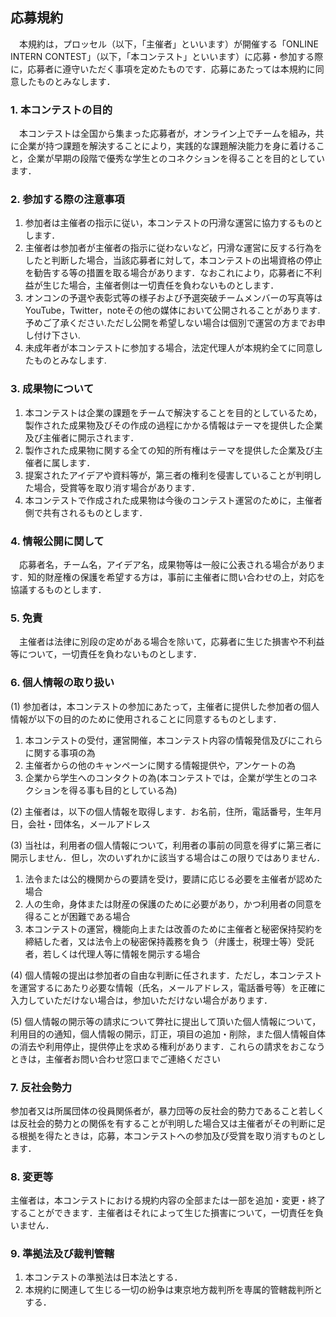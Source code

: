 ## 応募規約
　本規約は，プロッセル（以下，「主催者」といいます）が開催する「ONLINE INTERN CONTEST」（以下，「本コンテスト」といいます）に応募・参加する際に，応募者に遵守いただく事項を定めたものです．応募にあたっては本規約に同意したものとみなします．
 
### 1. 本コンテストの目的
　本コンテストは全国から集まった応募者が，オンライン上でチームを組み，共に企業が持つ課題を解決することにより，実践的な課題解決能力を身に着けること，企業が早期の段階で優秀な学生とのコネクションを得ることを目的としています．

### 2. 参加する際の注意事項
1. 参加者は主催者の指示に従い，本コンテストの円滑な運営に協力するものとします．
2. 主催者は参加者が主催者の指示に従わないなど，円滑な運営に反する行為をしたと判断した場合，当該応募者に対して，本コンテストの出場資格の停止を勧告する等の措置を取る場合があります．なおこれにより，応募者に不利益が生じた場合，主催者側は一切責任を負わないものとします．
3. オンコンの予選や表彰式等の様子および予選突破チームメンバーの写真等はYouTube，Twitter，noteその他の媒体において公開されることがあります.予めご了承ください.ただし公開を希望しない場合は個別で運営の方までお申し付け下さい.
4. 未成年者が本コンテストに参加する場合，法定代理人が本規約全てに同意したものとみなします.

### 3. 成果物について
1. 本コンテストは企業の課題をチームで解決することを目的としているため，製作された成果物及びその作成の過程にかかる情報はテーマを提供した企業及び主催者に開示されます．
2. 製作された成果物に関する全ての知的所有権はテーマを提供した企業及び主催者に属します．
3. 提案されたアイデアや資料等が，第三者の権利を侵害していることが判明した場合，受賞等を取り消す場合があります．
4. 本コンテストで作成された成果物は今後のコンテスト運営のために，主催者側で共有されるものとします．

### 4. 情報公開に関して
　応募者名，チーム名，アイデア名，成果物等は一般に公表される場合があります．知的財産権の保護を希望する方は，事前に主催者に問い合わせの上，対応を協議するものとします．
 
### 5. 免責
　主催者は法律に別段の定めがある場合を除いて，応募者に生じた損害や不利益等について，一切責任を負わないものとします．

### 6. 個人情報の取り扱い
(1) 参加者は，本コンテストの参加にあたって，主催者に提供した参加者の個人情報が以下の目的のために使用されることに同意するものとします．
1. 本コンテストの受付，運営開催，本コンテスト内容の情報発信及びにこれらに関する事項の為
2. 主催者からの他のキャンペーンに関する情報提供や，アンケートの為
3. 企業から学生へのコンタクトの為(本コンテストでは，企業が学生とのコネクションを得る事も目的としている為)

(2) 主催者は，以下の個人情報を取得します．お名前，住所，電話番号，生年月日，会社・団体名，メールアドレス

(3) 当社は，利用者の個人情報について，利用者の事前の同意を得ずに第三者に開示しません．但し，次のいずれかに該当する場合はこの限りではありません．
1. 法令または公的機関からの要請を受け，要請に応じる必要を主催者が認めた場合
2. 人の生命，身体または財産の保護のために必要があり，かつ利用者の同意を得ることが困難である場合
3. 本コンテストの運営，機能向上または改善のために主催者と秘密保持契約を締結した者，又は法令上の秘密保持義務を負う（弁護士，税理士等）受託者，若しくは代理人等に情報を開示する場合

(4) 個人情報の提出は参加者の自由な判断に任されます．ただし，本コンテストを運営するにあたり必要な情報（氏名，メールアドレス，電話番号等）を正確に入力していただけない場合は，参加いただけない場合があります．

(5) 個人情報の開示等の請求について弊社に提出して頂いた個人情報について，利用目的の通知，個人情報の開示，訂正，項目の追加・削除，また個人情報自体の消去や利用停止，提供停止を求める権利があります．これらの請求をおこなうときは，主催者お問い合わせ窓口までご連絡ください

### 7. 反社会勢力
参加者又は所属団体の役員関係者が，暴力団等の反社会的勢力であること若しくは反社会的勢力との関係を有することが判明した場合又は主催者がその判断に足る根拠を得たときは，応募，本コンテストへの参加及び受賞を取り消すものとします．

### 8. 変更等
主催者は，本コンテストにおける規約内容の全部または一部を追加・変更・終了することができます．主催者はそれによって生じた損害について，一切責任を負いません．
 
### 9. 準拠法及び裁判管轄
1. 本コンテストの準拠法は日本法とする．
2. 本規約に関連して生じる一切の紛争は東京地方裁判所を専属的管轄裁判所とする．
